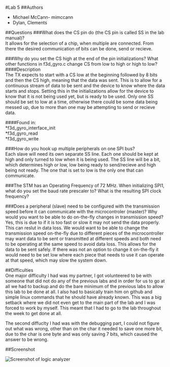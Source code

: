 #Lab 5
##Authors
* Michael McCann- mimccann  
* Dylan, Clements   

##Questions
###What does the CS pin do (the CS pin is called SS in the lab manual)?  
It allows for the selection of a chip, when multiple are connected.  From there the desired communication of bits can be done, send or recieve.

###Why do you set the CS high at the end of the pin initializations? What other functions in f3d_gyro.c change CS from low to high or high to low?  
####Description  
The TX expects to start with a CS low at the beginning followed by 8 bits and then the CS high, meaning that the data was sent.  This is to allow for a continuous stream of data to be sent and the device to know where the data starts and stops.  Setting this in the initializations allow for the device to know that it is not being used yet, but is ready to be used.  Only one SS should be set to low at a time, otherwise there could be some data being messed up, due to more than one may be attempting to send or recieve data.

####Found in:  
*f3d_gyro_interface_init  
*f3d_gyro_read  
*f3d_gyro_write  

###How do you hook up multiple peripherals on one SPI bus?  
Each slave will need its own separate SS line.  Each one should be kept at high and only turned to low when it is being used.  The SS line will be a bit, which determines high or low, low being ready to send/recieve and high being not ready.  The one that is set to low is the only one that can communicate.

###The STM has an Operating Frequency of 72 MHz. When initializing SPI1, what do you set the baud rate prescaler to? What is the resulting SPI clock frequency?  


###Does a peripheral (slave) need to be configured with the transmission speed before it can communicate with the microcontroler (master)? Why would you want to be able to do on-the-fly changes in transmission speed?  
Yes, this is due to if it is too fast or slow it may not send the data properly.  This can reslut in data loss.  We would want to be able to change the transmission speed on-the-fly due to different pieces of the microcontroller may want data to be sent or transmitted at different speeds and both need to be operating at the same speed to avoid data loss.  This allows for the data to be sent safely.  If there was not an option to change it on-the-fly it would need to be set low where each piece that needs to use it can operate at that speed, which may slow the system down.

##Difficulties  
One major difficulty I had was my partner, I got volunteered to be with someone that did not do any of the previous labs and in order for us to go at all we had to backup and do the bare minimum of the previous labs to allow this lab to be done at all.  I also had to basically train him on github and simple linux commands that he should have already known.  This was a big setback where we did not even get to the main part of the lab and I was forced to work by myself.  This meant that I had to go to the lab throughout the week to get done at all.

The second diffuclty I had was with the debugging part, I could not figure out what was wrong, other than on the char it needed to save one more bit, due to the char is one byte and was only saving 7 bits, which caused the answer to be wrong.  


##Screenshot

![Screenshot of logic analyzer](https://github.iu.edu/mimccann/CS-Spring2017/blob/master/lab5/Screenshot.png?raw=true)
